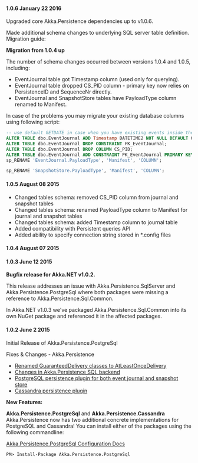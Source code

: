 #### 1.0.6 January 22 2016 ####
Upgraded core Akka.Persistence dependencies up to v1.0.6.

Made additional schema changes to underlying SQL server table definition. Migration guide:

**Migration from 1.0.4 up**

The number of schema changes occurred between versions 1.0.4 and 1.0.5, including:

- EventJournal table got Timestamp column (used only for querying).
- EventJournal table dropped CS_PID column - primary key now relies on PersistenceID and SequenceNr directly.
- EventJournal and SnapshotStore tables have PayloadType column renamed to Manifest.

In case of the problems you may migrate your existing database columns using following script:

```sql
-- use default GETDATE in case when you have existing events inside the journal
ALTER TABLE dbo.EventJournal ADD Timestamp DATETIME2 NOT NULL DEFAULT GETDATE();
ALTER TABLE dbo.EventJournal DROP CONSTRAINT PK_EventJournal;
ALTER TABLE dbo.EventJournal DROP COLUMN CS_PID;
ALTER TABLE dbo.EventJournal ADD CONSTRAINT PK_EventJournal PRIMARY KEY (PersistenceID, SequenceNr);
sp_RENAME 'EventJournal.PayloadType', 'Manifest', 'COLUMN';

sp_RENAME 'SnapshotStore.PayloadType', 'Manifest', 'COLUMN';
```


#### 1.0.5 August 08 2015 ####

- Changed tables schema: removed CS_PID column from journal and snapshot tables
- Changed tables schema: renamed PayloadType column to Manifest for journal and snapshot tables
- Changed tables schema: added Timestamp column to journal table
- Added compatibility with Persistent queries API
- Added ability to specify connection string stored in \*.config files

#### 1.0.4 August 07 2015 ####

#### 1.0.3 June 12 2015 ####
**Bugfix release for Akka.NET v1.0.2.**

This release addresses an issue with Akka.Persistence.SqlServer and Akka.Persistence.PostgreSql where both packages were missing a reference to Akka.Persistence.Sql.Common.

In Akka.NET v1.0.3 we've packaged Akka.Persistence.Sql.Common into its own NuGet package and referenced it in the affected packages.

#### 1.0.2 June 2 2015
Initial Release of Akka.Persistence.PostgreSql

Fixes & Changes - Akka.Persistence
* [Renamed GuaranteedDelivery classes to AtLeastOnceDelivery](https://github.com/akkadotnet/akka.net/pull/984)
* [Changes in Akka.Persistence SQL backend](https://github.com/akkadotnet/akka.net/pull/963)
* [PostgreSQL persistence plugin for both event journal and snapshot store](https://github.com/akkadotnet/akka.net/pull/971)
* [Cassandra persistence plugin](https://github.com/akkadotnet/akka.net/pull/995)

**New Features:**

**Akka.Persistence.PostgreSql** and **Akka.Persistence.Cassandra**
Akka.Persistence now has two additional concrete implementations for PostgreSQL and Cassandra! You can install either of the packages using the following commandline:

[Akka.Persistence.PostgreSql Configuration Docs](https://github.com/akkadotnet/akka.net/tree/dev/src/contrib/persistence/Akka.Persistence.PostgreSql)
```
PM> Install-Package Akka.Persistence.PostgreSql
```
